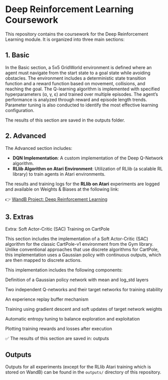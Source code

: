 # Deep Reinforcement Learning Coursework

This repository contains the coursework for the Deep Reinforcement Learning module. It is organized into three main sections:

## 1. Basic

In the Basic section, a 5x5 GridWorld environment is defined where an agent must navigate from the start state to a goal state while avoiding obstacles. The environment includes a deterministic state transition function and a reward function based on movement, collisions, and reaching the goal. The Q-learning algorithm is implemented with specified hyperparameters (α, γ, ε) and trained over multiple episodes. The agent’s performance is analyzed through reward and episode length trends. Parameter tuning is also conducted to identify the most effective learning configuration.

The results of this section are saved in the outputs folder.

## 2. Advanced

The Advanced section includes:

- **DQN Implementation**: A custom implementation of the Deep Q-Network algorithm.
- **RLlib Algorithm on Atari Environment**: Utilization of RLlib (a scalable RL library) to train agents in Atari environments.

The results and training logs for the **RLlib on Atari** experiments are logged and available on Weights & Biases at the following link:

👉 [WandB Project: Deep Reinforcement Learning](https://wandb.ai/anndischeh-univ-/Deep%20Reinforcement%20Learning)

## 3. Extras

Extra: Soft Actor-Critic (SAC) Training on CartPole

This section includes the implementation of a Soft Actor-Critic (SAC) algorithm for the classic CartPole-v1 environment from the Gym library. Unlike conventional approaches that use discrete algorithms for CartPole, this implementation uses a Gaussian policy with continuous outputs, which are then mapped to discrete actions.

This implementation includes the following components:

Definition of a Gaussian policy network with mean and log_std layers

Two independent Q-networks and their target networks for training stability

An experience replay buffer mechanism

Training using gradient descent and soft updates of target network weights

Automatic entropy tuning to balance exploration and exploitation

Plotting training rewards and losses after execution

✅ The results of this section are saved in: outputs

## Outputs

Outputs for all experiments (except for the RLlib Atari training which is stored on WandB) can be found in the `outputs/` directory of this repository.


